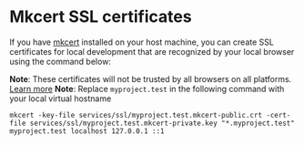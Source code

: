 # Mkcert SSL certificates

If you have [mkcert](https://mkcert.dev) installed on your host machine, you can create SSL certificates for local development that are recognized by your local browser using the command below:

**Note**: These certificates will not be trusted by all browsers on all platforms. [Learn more](https://github.com/FiloSottile/mkcert#supported-root-stores)
**Note**: Replace `myproject.test` in the following command with your local virtual hostname

```
mkcert -key-file services/ssl/myproject.test.mkcert-public.crt -cert-file services/ssl/myproject.test.mkcert-private.key "*.myproject.test" myproject.test localhost 127.0.0.1 ::1
```
